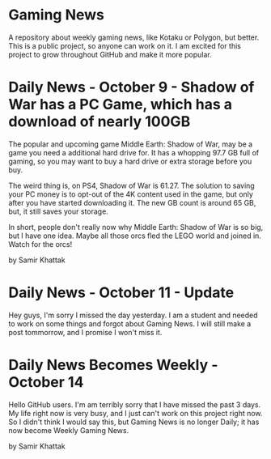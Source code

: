 # Gaming News
A repository about weekly gaming news, like Kotaku or Polygon, but better. This is a public project, so anyone can work on it. I am excited for this project to grow throughout GitHub and make it more popular.
# Daily News - October 9 - Shadow of War has a PC Game, which has a download of nearly 100GB
The popular and upcoming game Middle Earth: Shadow of War, may be a game you need a additional hard drive for. It has a whopping 97.7 GB full of gaming, so you may want to buy a hard drive or extra storage before you buy.

The weird thing is, on PS4, Shadow of War is 61.27. The solution to saving your PC money is to opt-out of the 4K content used in the game, but only after you have started downloading it. The new GB count is around 65 GB, but, it still saves your storage.

In short, people don't really now why Middle Earth: Shadow of War is so big, but I have one idea. Maybe all those orcs fled the LEGO world and joined in. Watch for the orcs!

by Samir Khattak

# Daily News - October 11 - Update
Hey guys, I'm sorry I missed the day yesterday. I am a student and needed to work on some things and forgot about Gaming News. I will still make a post tommorrow, and I promise I won't miss it.

# Daily News Becomes Weekly - October 14
Hello GitHub users.
I'm am terribly sorry that I have missed the past 3 days. My life right now is very busy, and I just can't work on this project right now.
So I didn't think I would say this, but Gaming News is no longer Daily; it has now become Weekly Gaming News.

by Samir Khattak
